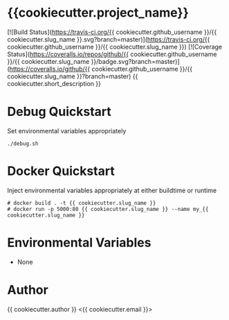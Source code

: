 # {{cookiecutter.project_name}}
[![Build Status](https://travis-ci.org/{{ cookiecutter.github_username }}/{{ cookiecutter.slug_name }}.svg?branch=master)](https://travis-ci.org/{{ cookiecutter.github_username }}/{{ cookiecutter.slug_name }}) [![Coverage Status](https://coveralls.io/repos/github/{{ cookiecutter.github_username }}/{{ cookiecutter.slug_name }}/badge.svg?branch=master)](https://coveralls.io/github/{{ cookiecutter.github_username }}/{{ cookiecutter.slug_name }}?branch=master) 
{{ cookiecutter.short_description }}

# Debug Quickstart
Set environmental variables appropriately
```
./debug.sh
```

# Docker Quickstart
Inject environmental variables appropriately at either buildtime or runtime
```
# docker build . -t {{ cookiecutter.slug_name }}
# docker run -p 5000:80 {{ cookiecutter.slug_name }} --name my_{{ cookiecutter.slug_name }}
```

# Environmental Variables
* None

# Author
{{ cookiecutter.author }} <{{ cookiecutter.email }}>

